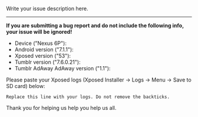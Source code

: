 Write your issue description here.

---

**If you are submitting a bug report and do not include the following info, your issue will be ignored!**

- Device ("Nexus 6P"): 
- Android version ("7.1.1"): 
- Xposed version ("53"): 
- Tumblr version ("7.6.0.21"): 
- Tumblr AdAway AdAway version ("1.1"): 

Please paste your Xposed logs (Xposed Installer -> Logs -> Menu -> Save to SD card) below:

```
Replace this line with your logs. Do not remove the backticks.
```

Thank you for helping us help you help us all.

